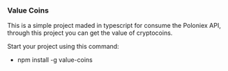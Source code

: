 ### Value Coins

This is a simple project maded in typescript for consume the Poloniex API,
through this project you can get the value of cryptocoins.

Start your project using this command:
* npm install -g value-coins
